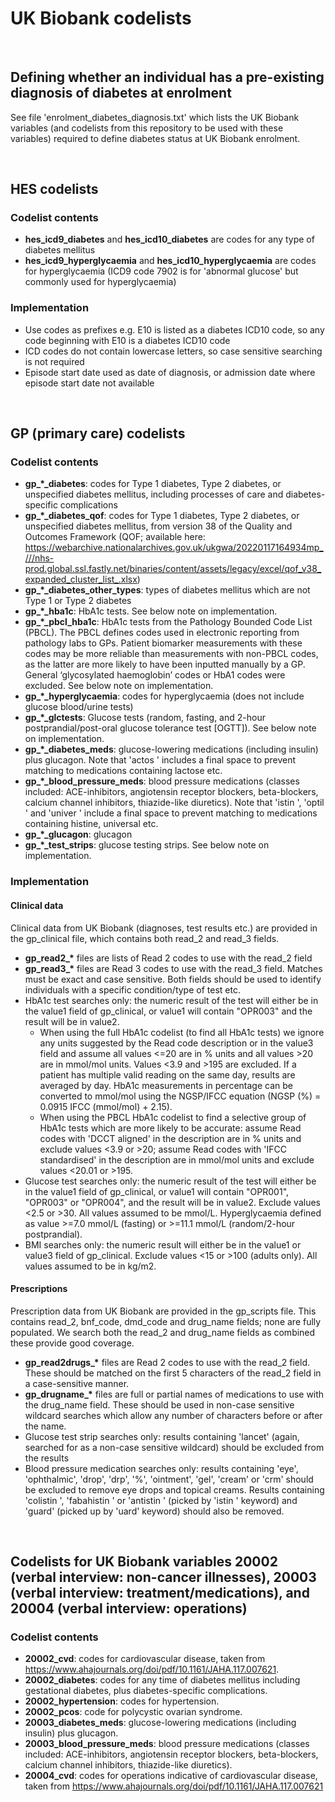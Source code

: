 # UK Biobank codelists

&nbsp;

## Defining whether an individual has a pre-existing diagnosis of diabetes at enrolment
See file 'enrolment_diabetes_diagnosis.txt' which lists the UK Biobank variables (and codelists from this repository to be used with these variables) required to define diabetes status at UK Biobank enrolment.

&nbsp;

## HES codelists
### Codelist contents
* **hes_icd9_diabetes** and **hes_icd10_diabetes** are codes for any type of diabetes mellitus
* **hes_icd9_hyperglycaemia** and **hes_icd10_hyperglycaemia** are codes for hyperglycaemia (ICD9 code 7902 is for 'abnormal glucose' but commonly used for hyperglycaemia)
### Implementation
* Use codes as prefixes e.g. E10 is listed as a diabetes ICD10 code, so any code beginning with E10 is a diabetes ICD10 code
* ICD codes do not contain lowercase letters, so case sensitive searching is not required
* Episode start date used as date of diagnosis, or admission date where episode start date not available

&nbsp;

## GP (primary care) codelists
### Codelist contents
* **gp\_\*\_diabetes**: codes for Type 1 diabetes, Type 2 diabetes, or unspecified diabetes mellitus, including processes of care and diabetes-specific complications
* **gp\_\*\_diabetes_qof**: codes for Type 1 diabetes, Type 2 diabetes, or unspecified diabetes mellitus, from version 38 of the Quality and Outcomes Framework (QOF; available here: https://webarchive.nationalarchives.gov.uk/ukgwa/20220117164934mp_///nhs-prod.global.ssl.fastly.net/binaries/content/assets/legacy/excel/qof_v38_expanded_cluster_list_.xlsx)
* **gp\_\*\_diabetes_other_types**: types of diabetes mellitus which are not Type 1 or Type 2 diabetes
* **gp\_\*\_hba1c**: HbA1c tests. See below note on implementation.
* **gp\_\*\_pbcl_hba1c**: HbA1c tests from the Pathology Bounded Code List (PBCL). The PBCL defines codes used in electronic reporting from pathology labs to GPs. Patient biomarker measurements with these codes may be more reliable than measurements with non-PBCL codes, as the latter are more likely to have been inputted manually by a GP. General ‘glycosylated haemoglobin’ codes or HbA1 codes were excluded. See below note on implementation.
* **gp\_\*\_hyperglycaemia**: codes for hyperglycaemia (does not include glucose blood/urine tests)
* **gp\_\*\_glctests**: Glucose tests (random, fasting, and 2-hour postprandial/post-oral glucose tolerance test \[OGTT\]). See below note on implementation.
* **gp\_\*\_diabetes_meds**: glucose-lowering medications (including insulin) plus glucagon. Note that 'actos ' includes a final space to prevent matching to medications containing lactose etc.
* **gp\_\*\_blood_pressure_meds**: blood pressure medications (classes included: ACE-inhibitors, angiotensin receptor blockers, beta-blockers, calcium channel inhibitors, thiazide-like diuretics). Note that 'istin ', 'optil ' and 'univer ' include a final space to prevent matching to medications containing histine, universal etc.
* **gp\_\*\_glucagon**: glucagon
* **gp_\*\_test_strips**: glucose testing strips. See below note on implementation.

### Implementation
#### Clinical data
Clinical data from UK Biobank (diagnoses, test results etc.) are provided in the gp_clinical file, which contains both read_2 and read_3 fields.
  * **gp\_read2\_\*** files are lists of Read 2 codes to use with the read_2 field
  * **gp\_read3\_\*** files are Read 3 codes to use with the read_3 field. Matches must be exact and case sensitive. Both fields should be used to identify individuals with a specific condition/type of test etc.
  * HbA1c test searches only: the numeric result of the test will either be in the value1 field of gp_clinical, or value1 will contain "OPR003" and the result will be in value2.
    * When using the full HbA1c codelist (to find all HbA1c tests) we ignore any units suggested by the Read code description or in the value3 field and assume all values <=20 are in % units and all values >20 are in mmol/mol units. Values <3.9 and >195 are excluded. If a patient has multiple valid reading on the same day, results are averaged by day. HbA1c measurements in percentage can be converted to mmol/mol using the NGSP/IFCC equation (NGSP (%) = 0.0915 IFCC (mmol/mol) + 2.15).  
    * When using the PBCL HbA1c codelist to find a selective group of HbA1c tests which are more likely to be accurate: assume Read codes with 'DCCT aligned' in the description are in % units and exclude values <3.9 or >20; assume Read codes with 'IFCC standardised' in the description are in mmol/mol units and exclude values <20.01 or >195.
* Glucose test searches only: the numeric result of the test will either be in the value1 field of gp_clinical, or value1 will contain "OPR001", "OPR003" or "OPR004", and the result will be in value2. Exclude values <2.5 or >30. All values assumed to be mmol/L. Hyperglycaemia defined as value >=7.0 mmol/L (fasting) or >=11.1 mmol/L (random/2-hour postprandial).
* BMI searches only: the numeric result will either be in the value1 or value3 field of gp_clinical. Exclude values <15 or >100 (adults only). All values assumed to be in kg/m2.

#### Prescriptions
Prescription data from UK Biobank are provided in the gp_scripts file. This contains read_2, bnf_code, dmd_code and drug_name fields; none are fully populated. We search both the read_2 and drug_name fields as combined these provide good coverage.
  * **gp\_read2drugs\_\*** files are Read 2 codes to use with the read_2 field. These should be matched on the first 5 characters of the read_2 field in a case-sensitive manner.
  * **gp\_drugname\_\*** files are full or partial names of medications to use with the drug_name field. These should be used in non-case sensitive wildcard searches which allow any number of characters before or after the name.
  * Glucose test strip searches only: results containing 'lancet' (again, searched for as a non-case sensitive wildcard) should be excluded from the results
  * Blood pressure medication searches only: results containing 'eye', 'ophthalmic', 'drop', 'drp', '%', 'ointment', 'gel', 'cream' or 'crm' should be excluded to remove eye drops and topical creams. Results containing 'colistin ', 'fabahistin ' or 'antistin ' (picked by 'istin ' keyword) and 'guard' (picked up by 'uard' keyword) should also be removed.

&nbsp;

## Codelists for UK Biobank variables 20002 (verbal interview: non-cancer illnesses), 20003 (verbal interview: treatment/medications), and 20004 (verbal interview: operations)
### Codelist contents
* **20002_cvd**: codes for cardiovascular disease, taken from https://www.ahajournals.org/doi/pdf/10.1161/JAHA.117.007621.
* **20002_diabetes**: codes for any time of diabetes mellitus including gestational diabetes, plus diabetes-specific complications.
* **20002_hypertension**: codes for hypertension.
* **20002_pcos**: code for polycystic ovarian syndrome.
* **20003_diabetes_meds**: glucose-lowering medications (including insulin) plus glucagon.
* **20003_blood_pressure_meds**: blood pressure medications (classes included: ACE-inhibitors, angiotensin receptor blockers, beta-blockers, calcium channel inhibitors, thiazide-like diuretics).
* **20004_cvd**: codes for operations indicative of cardiovascular disease, taken from https://www.ahajournals.org/doi/pdf/10.1161/JAHA.117.007621


